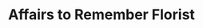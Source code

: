 ---
title: "Affairs to Remember Florist"
url: /melrose/affairs-to-remember-florist/
shop: Blumen
---